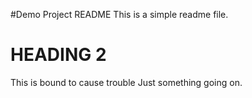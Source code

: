 #Demo Project README
This is a simple readme file.
# HEADING 2

This is bound to cause trouble
Just something going on.
